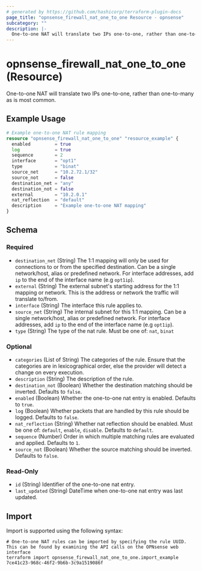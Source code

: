 ```yaml
---
# generated by https://github.com/hashicorp/terraform-plugin-docs
page_title: "opnsense_firewall_nat_one_to_one Resource - opnsense"
subcategory: ""
description: |-
  One-to-one NAT will translate two IPs one-to-one, rather than one-to-many as is most common.
---
```


# opnsense_firewall_nat_one_to_one (Resource)

One-to-one NAT will translate two IPs one-to-one, rather than one-to-many as is most common.

## Example Usage

```terraform
# Example one-to-one NAT rule mapping
resource "opnsense_firewall_nat_one_to_one" "resource_example" {
  enabled         = true
  log             = true
  sequence        = 2
  interface       = "opt1"
  type            = "binat"
  source_net      = "10.2.72.1/32"
  source_not      = false
  destination_net = "any"
  destination_not = false
  external        = "10.2.0.1"
  nat_reflection  = "default"
  description     = "Example one-to-one NAT mapping"
}
```

<!-- schema generated by tfplugindocs -->
## Schema

### Required

- `destination_net` (String) The 1:1 mapping will only be used for connections to or from the specified destination. Can be a single network/host, alias or predefined network. For interface addresses, add `ip` to the end of the interface name (e.g `opt1ip`).
- `external` (String) The external subnet's starting address for the 1:1 mapping or network. This is the address or network the traffic will translate to/from.
- `interface` (String) The interface this rule applies to.
- `source_net` (String) The internal subnet for this 1:1 mapping. Can be a single network/host, alias or predefined network. For interface addresses, add `ip` to the end of the interface name (e.g `opt1ip`).
- `type` (String) The type of the nat rule. Must be one of: `nat`, `binat`

### Optional

- `categories` (List of String) The categories of the rule. Ensure that the categories are in lexicographical order, else the provider will detect a change on every execution.
- `description` (String) The description of the rule.
- `destination_not` (Boolean) Whether the destination matching should be inverted. Defaults to `false`.
- `enabled` (Boolean) Whether the one-to-one nat entry is enabled. Defaults to `true`.
- `log` (Boolean) Whether packets that are handled by this rule should be logged. Defaults to `false`.
- `nat_reflection` (String) Whether nat reflection should be enabled. Must be one of: `default`, `enable`, `disable`. Defaults to `default`.
- `sequence` (Number) Order in which multiple matching rules are evaluated and applied. Defaults to `1`.
- `source_not` (Boolean) Whether the source matching should be inverted. Defaults to `false`.

### Read-Only

- `id` (String) Identifier of the one-to-one nat entry.
- `last_updated` (String) DateTime when one-to-one nat entry was last updated.

## Import

Import is supported using the following syntax:

```shell
# One-to-one NAT rules can be imported by specifying the rule UUID. This can be found by examining the API calls on the OPNsense web interface
terraform import opnsense_firewall_nat_one_to_one.import_example 7ce41c23-968c-46f2-9b6b-3c9a1519086f
```
